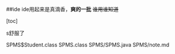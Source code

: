 ##ide
ide用起来是真滴香，**爽的一批**
~~谁用谁知道~~

[toc]

s舒服了


SPMS$Student.class SPMS.class SPMS/SPMS.java SPMS/note.md
